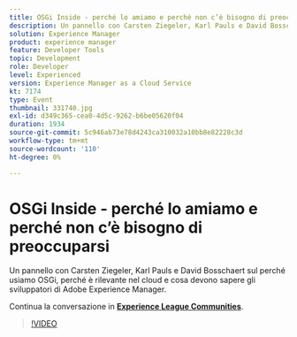 ```yaml
---
title: OSGi Inside - perché lo amiamo e perché non c’è bisogno di preoccuparsi
description: Un pannello con Carsten Ziegeler, Karl Pauls e David Bosschaert sul perché usiamo OSGi, perché è rilevante nel cloud e cosa devono sapere gli sviluppatori di Adobe Experience Manager. Questa sessione è stata distribuita come parte dell’evento Contenuto Adobe Developers Live.
solution: Experience Manager
product: experience manager
feature: Developer Tools
topic: Development
role: Developer
level: Experienced
version: Experience Manager as a Cloud Service
kt: 7174
type: Event
thumbnail: 331740.jpg
exl-id: d349c365-cea0-4d5c-9262-b6be05620f04
duration: 1934
source-git-commit: 5c946ab73e78d4243ca310032a10bb8e82228c3d
workflow-type: tm+mt
source-wordcount: '110'
ht-degree: 0%

---
```


# OSGi Inside - perché lo amiamo e perché non c’è bisogno di preoccuparsi

Un pannello con Carsten Ziegeler, Karl Pauls e David Bosschaert sul perché usiamo OSGi, perché è rilevante nel cloud e cosa devono sapere gli sviluppatori di Adobe Experience Manager.

Continua la conversazione in **[Experience League Communities](https://adobe.ly/36Yd3v6)**.

>[!VIDEO](https://video.tv.adobe.com/v/331740/?quality=12&learn=on&hidetitle=true)

